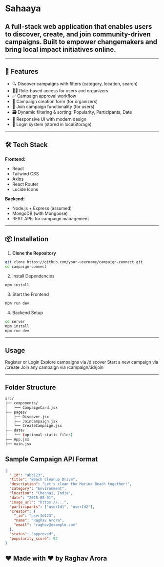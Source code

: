 # Sahaaya

## A full-stack web application that enables users to discover, create, and join community-driven campaigns. Built to empower changemakers and bring local impact initiatives online.

---

## 🚀 Features

- 🔍 Discover campaigns with filters (category, location, search)
- 🧑‍💼 Role-based access for users and organizers
- ✅ Campaign approval workflow
- 📅 Campaign creation form (for organizers)
- 👥 Join campaign functionality (for users)
- 🗃 Dynamic filtering & sorting: Popularity, Participants, Date
- 📱 Responsive UI with modern design
- 🔐 Login system (stored in localStorage)

---

## 🛠 Tech Stack

**Frontend:**
- React
- Tailwind CSS
- Axios
- React Router
- Lucide Icons

**Backend:**
- Node.js + Express (assumed)
- MongoDB (with Mongoose)
- REST APIs for campaign management

---

## 📦 Installation

1. **Clone the Repository**
```bash
git clone https://github.com/your-username/campaign-connect.git
cd campaign-connect
```
2. Install Dependencies
```bash
npm install
```
3. Start the Frontend
``` bash
npm run dev
```
4. Backend Setup
```bash 
cd server
npm install
npm run dev
```
---
## Usage

Register or Login 
Explore campaigns via /discover
Start a new campaign via /create
Join any campaign via /campaign/:id/join

---

## Folder Structure
``` bash
src/
├── components/
│   └── CampaignCard.jsx
├── pages/
│   ├── Discover.jsx
│   ├── JoinCampaign.jsx
│   └── CreateCampaign.jsx
├── data/
│   └── (optional static files)
├── App.jsx
├── main.jsx

```

## Sample Campaign API Format
```json
{
  "_id": "abc123",
  "title": "Beach Cleanup Drive",
  "description": "Let's clean the Marina Beach together!",
  "category": "Environment",
  "location": "Chennai, India",
  "date": "2025-08-01",
  "image_url": "https://...",
  "participants": ["userId1", "userId2"],
  "creator": {
    "_id": "userId123",
    "name": "Raghav Arora",
    "email": "raghav@example.com"
  },
  "status": "approved",
  "popularity_score": 92
}
```
## ❤️ Made with ❤️ by Raghav Arora
